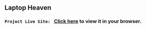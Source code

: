 ## Laptop Heaven

### `Project Live Site: ` [Click here](https://azmain951-ph-assignment-8.netlify.app/) to view it in your browser.

